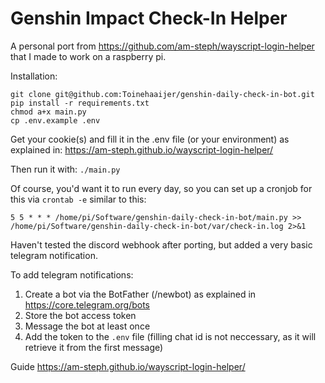 # Genshin Impact Check-In Helper

A personal port from https://github.com/am-steph/wayscript-login-helper that I made to work on a raspberry pi.

Installation:
```
git clone git@github.com:Toinehaaijer/genshin-daily-check-in-bot.git
pip install -r requirements.txt
chmod a+x main.py
cp .env.example .env
```

Get your cookie(s) and fill it in the .env file (or your environment) as explained in: https://am-steph.github.io/wayscript-login-helper/

Then run it with: `./main.py`

Of course, you'd want it to run every day, so you can set up a cronjob for this via `crontab -e` similar to this:
```
5 5 * * * /home/pi/Software/genshin-daily-check-in-bot/main.py >> /home/pi/Software/genshin-daily-check-in-bot/var/check-in.log 2>&1
```

Haven't tested the discord webhook after porting, but added a very basic telegram notification.

To add telegram notifications:
1. Create a bot via the BotFather (/newbot) as explained in https://core.telegram.org/bots
2. Store the bot access token
3. Message the bot at least once
4. Add the token to the `.env` file (filling chat id is not neccessary, as it will retrieve it from the first message)



Guide 
https://am-steph.github.io/wayscript-login-helper/
